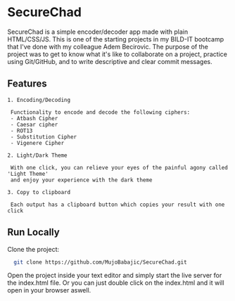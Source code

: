 # SecureChad
SecureChad is a simple encoder/decoder app made with plain HTML/CSS/JS.
This is one of the starting projects in my BILD-IT bootcamp that I've done with my colleague Adem Becirovic. The purpose of the project was to get to know what it's like to collaborate on a project, practice using Git/GitHub, and to write descriptive and clear commit messages.

## Features
    1. Encoding/Decoding

     Functionality to encode and decode the following ciphers:
     - Atbash Cipher
     - Caesar cipher
     - ROT13
     - Substitution Cipher
     - Vigenere Cipher
    
    2. Light/Dark Theme

     With one click, you can relieve your eyes of the painful agony called 'Light Theme'
     and enjoy your experience with the dark theme

    3. Copy to clipboard

     Each output has a clipboard button which copies your result with one click
     
## Run Locally

Clone the project:

```bash
  git clone https://github.com/MujoBabajic/SecureChad.git
```

Open the project inside your text editor and simply start the live server for the index.html file. Or you can just double click on the index.html and it will open in your browser aswell.


